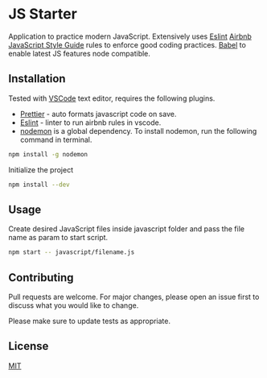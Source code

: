 # JS Starter

Application to practice modern JavaScript. Extensively uses [Eslint](https://eslint.org) [Airbnb JavaScript Style Guide](https://github.com/airbnb/javascript) rules to enforce good coding practices. [Babel](https://babeljs.io) to enable latest JS features node compatible.

## Installation

Tested with [VSCode](https://code.visualstudio.com/) text editor, requires the following plugins.

- [Prettier](https://marketplace.visualstudio.com/items?itemName=esbenp.prettier-vscode) - auto formats javascript code on save.
- [Eslint](https://marketplace.visualstudio.com/items?itemName=dbaeumer.vscode-eslint) - linter to run airbnb rules in vscode.
- [nodemon](https://github.com/remy/nodemon) is a global dependency. To install nodemon, run the following command in terminal.

```bash
npm install -g nodemon
```

Initialize the project

```bash
npm install --dev
```

## Usage

Create desired JavaScript files inside javascript folder and pass the file name as param to start script.

```bash
npm start -- javascript/filename.js
```

## Contributing

Pull requests are welcome. For major changes, please open an issue first to discuss what you would like to change.

Please make sure to update tests as appropriate.

## License

[MIT](https://choosealicense.com/licenses/mit/)
